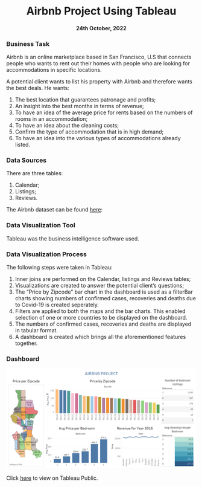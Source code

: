 <h1 align="center">Airbnb Project Using Tableau</h1>
<h4 align="center">24th October, 2022</h4> 

<h3>Business Task</h3> 
<p>Airbnb is an online marketplace based in San Francisco, U.S that connects people who wants to rent out their homes with people who are looking for accommodations in specific locations.</p>
<p>A potential client wants to list his property with Airbnb and therefore wants the best deals. He wants:</p>
<ol>
  <li>The best location that guarantees patronage and profits;</li>
  <li>An insight into the best months in terms of revenue;</li>
  <li>To have an idea of the average price for rents based on the numbers of rooms in an accommodation;</li>
  <li>To have an idea about the cleaning costs;</li>
  <li>Confirm the type of accommodation that is in high demand;</li>
  <li>To have an idea into the various types of accommodations already listed.</li>
</ol>

<h3>Data Sources</h3> 
<p>There are three tables:<p>
<ol>
  <li>Calendar;</li> 
  <li>Listings;</li>
  <li>Reviews.</li>
</ol>
<p>The Airbnb dataset can be found <a href="https://docs.google.com/spreadsheets/d/1vNgmbtp5oUUfSMPuRnOA1iAr4mB4vBrN/edit?usp=sharing&ouid=116861498863177309837&rtpof=true&sd=true">here</a>:</p> 
 
<h3>Data Visualization Tool</h3>
<p>Tableau was the  business intelligence software used.</p> 

<h3>Data Visualization Process</h3>
<p>The following steps were taken in Tableau:</p> 
<ol>
   <li>Inner joins are performed on the Calendar, listings and Reviews tables;</li>
   <li>Visualizations are created to answer the potential client’s questions;</li>
   <li>The “Price by Zipcode” bar chart in the dashboard is used as a filterBar charts showing numbers of confirmed cases, recoveries and deaths due to Covid-19 is created seperately.</li>
   <li>Filters are applied to both the maps and the bar charts. This enabled selection of one or more countries to be displayed on the dashboard.</li>
   <li>The numbers of confirmed cases, recoveries and deaths are displayed in tabular format.</li>
   <li>A dashboard is created which brings all the aforementioned features together.</li>
</ol>
<h3>Dashboard</h3>
<p align="center">
   <img src="images/airbnb-dashboard.png" >
</p>
<span>Click <a href="https://public.tableau.com/views/DashboardProjectonCovid-19Dataset/Covid-19Dashboard?:language=en-US&:display_count=n&:origin=viz_share_link">here</a> to view on Tableau Public.</span>


